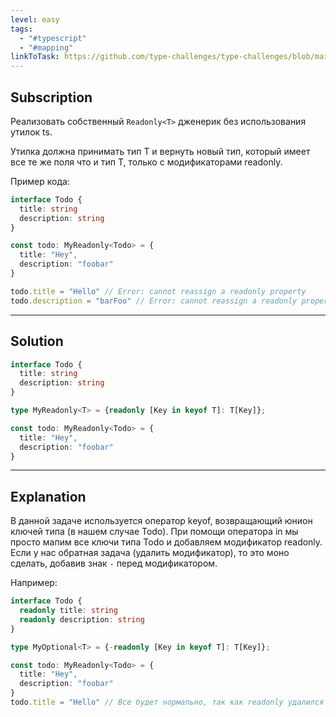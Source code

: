 ```yaml
---
level: easy
tags:
  - "#typescript"
  - "#mapping"
linkToTask: https://github.com/type-challenges/type-challenges/blob/main/questions/00007-easy-readonly/README.md
---
```

## Subscription

Реализовать собственный `Readonly<T>` дженерик без использования утилок ts.

Утилка должна принимать тип T и вернуть новый тип, который имеет все те же поля что и тип T, только с модификаторами readonly.

Пример кода:
```typescript
interface Todo {
  title: string
  description: string
}

const todo: MyReadonly<Todo> = {
  title: "Hey",
  description: "foobar"
}

todo.title = "Hello" // Error: cannot reassign a readonly property
todo.description = "barFoo" // Error: cannot reassign a readonly property
```

---
## Solution

```typescript
interface Todo {
  title: string
  description: string
}

type MyReadonly<T> = {readonly [Key in keyof T]: T[Key]};

const todo: MyReadonly<Todo> = {
  title: "Hey",
  description: "foobar"
}
```

---
## Explanation

В данной задаче используется оператор keyof, возвращающий юнион ключей типа (в нашем случае Todo). При помощи оператора in мы просто мапим все ключи типа Todo и добавляем модификатор readonly. Если у нас обратная задача (удалить модификатор), то это моно сделать, добавив знак `-` перед модификатором.

Например:
```typescript
interface Todo {
  readonly title: string
  readonly description: string
}

type MyOptional<T> = {-readonly [Key in keyof T]: T[Key]};

const todo: MyReadonly<Todo> = {
  title: "Hey",
  description: "foobar"
}
todo.title = "Hello" // Все будет нормально, так как readonly удалился
```